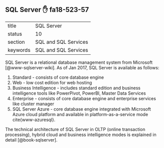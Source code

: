 ## SQL Server :hand: fa18-523-57


|          |                      |
| -------- | -------------------- |
| title    | SQL Server           | 
| status   | 10                   |
| section  | SQL and SQL Services |
| keywords | SQL and SQL Services |



SQL Server is a relational database management system from
Microsoft [@www-sqlserver-wiki].  As of Jan 2017, SQL Server is
available as follows:

1. Standard - consists of core database engine
2. Web - low cost edition for web hosting
3. Business Intelligence - includes standard edition and business
   intelligence tools like PowerPivot, PowerBI, Master Data Services
4. Enterprise - consists of core database engine and enterprise services
   like cluster manager
5. SQL Server Azure - core database engine
   integrated with Microsoft Azure cloud platform and available in
   platform-as-a-service mode cite{www-azuresql}.

The technical architecture of SQL Server in OLTP (online transaction
processing), hybrid cloud and business intelligence modes is explained
in detail [@book-sqlserver].





